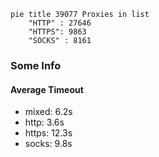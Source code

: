 
```mermaid
pie title 39077 Proxies in list
    "HTTP" : 27646
    "HTTPS": 9863
    "SOCKS" : 8161
```

### Some Info
#### Average Timeout

- mixed: 6.2s
- http: 3.6s
- https: 12.3s
- socks: 9.8s